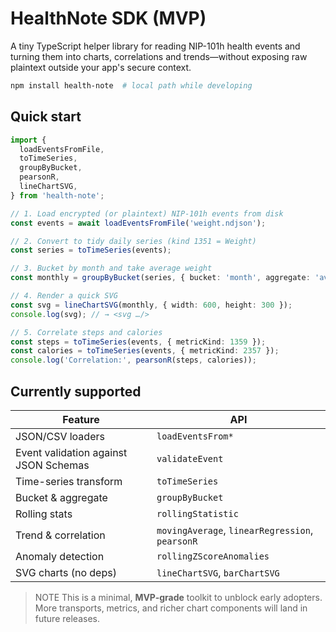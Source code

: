 # HealthNote SDK (MVP)

A tiny TypeScript helper library for reading NIP-101h health events and turning them into charts, correlations and trends—without exposing raw plaintext outside your app's secure context.

```bash
npm install health-note  # local path while developing
```

## Quick start

```ts
import {
  loadEventsFromFile,
  toTimeSeries,
  groupByBucket,
  pearsonR,
  lineChartSVG,
} from 'health-note';

// 1. Load encrypted (or plaintext) NIP-101h events from disk
const events = await loadEventsFromFile('weight.ndjson');

// 2. Convert to tidy daily series (kind 1351 = Weight)
const series = toTimeSeries(events);

// 3. Bucket by month and take average weight
const monthly = groupByBucket(series, { bucket: 'month', aggregate: 'avg' });

// 4. Render a quick SVG
const svg = lineChartSVG(monthly, { width: 600, height: 300 });
console.log(svg); // → <svg …/>

// 5. Correlate steps and calories
const steps = toTimeSeries(events, { metricKind: 1359 });
const calories = toTimeSeries(events, { metricKind: 2357 });
console.log('Correlation:', pearsonR(steps, calories));
```

## Currently supported

| Feature | API |
|---------|-----|
| JSON/CSV loaders | `loadEventsFrom*` |
| Event validation against JSON Schemas | `validateEvent` |
| Time-series transform | `toTimeSeries` |
| Bucket & aggregate | `groupByBucket` |
| Rolling stats | `rollingStatistic` |
| Trend & correlation | `movingAverage`, `linearRegression`, `pearsonR` |
| Anomaly detection | `rollingZScoreAnomalies` |
| SVG charts (no deps) | `lineChartSVG`, `barChartSVG` |

> NOTE This is a minimal, **MVP-grade** toolkit to unblock early adopters. More transports, metrics, and richer chart components will land in future releases. 